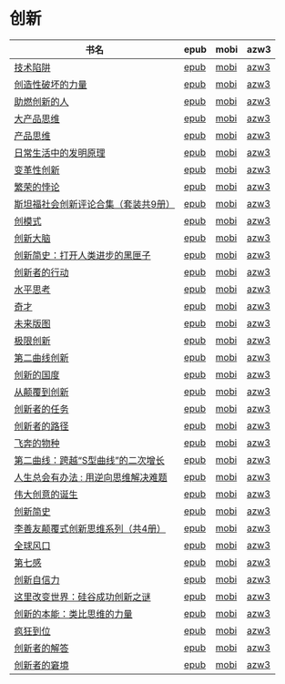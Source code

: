 # 创新

| 书名 | epub | mobi | azw3 |
| --- | --- | --- | --- |
| [技术陷阱](http://ct.dalanmei.com/f/31084289-570297167-6a48db) | [epub](http://ct.dalanmei.com/f/31084289-570297167-6a48db) | [mobi](http://ct.dalanmei.com/f/31084289-570172894-464c93) | [azw3](http://ct.dalanmei.com/f/31084289-570365346-7c6d44) |
| [创造性破坏的力量](http://ct.dalanmei.com/f/31084289-570303596-374111) | [epub](http://ct.dalanmei.com/f/31084289-570303596-374111) | [mobi](http://ct.dalanmei.com/f/31084289-570176744-5c059f) | [azw3](http://ct.dalanmei.com/f/31084289-570373443-bf8e4c) |
| [助燃创新的人](http://ct.dalanmei.com/f/31084289-570313048-b846a4) | [epub](http://ct.dalanmei.com/f/31084289-570313048-b846a4) | [mobi](http://ct.dalanmei.com/f/31084289-570169806-3d1833) | [azw3](http://ct.dalanmei.com/f/31084289-570378473-106ec6) |
| [大产品思维](http://ct.dalanmei.com/f/31084289-570267881-f37656) | [epub](http://ct.dalanmei.com/f/31084289-570267881-f37656) | [mobi](http://ct.dalanmei.com/f/31084289-570125141-08b1cb) | [azw3](http://ct.dalanmei.com/f/31084289-571407596-e79cc0) |
| [产品思维](http://ct.dalanmei.com/f/31084289-572017697-cac1f1) | [epub](http://ct.dalanmei.com/f/31084289-572017697-cac1f1) | [mobi](http://ct.dalanmei.com/f/31084289-571732230-5635e4) | [azw3](http://ct.dalanmei.com/f/31084289-572083546-66cf2d) |
| [日常生活中的发明原理](http://ct.dalanmei.com/f/31084289-572067681-0348b0) | [epub](http://ct.dalanmei.com/f/31084289-572067681-0348b0) | [mobi](http://ct.dalanmei.com/f/31084289-571731131-c07ef5) | [azw3](http://ct.dalanmei.com/f/31084289-572086353-ceb51b) |
| [变革性创新](http://ct.dalanmei.com/f/31084289-572090333-c21843) | [epub](http://ct.dalanmei.com/f/31084289-572090333-c21843) | [mobi](http://ct.dalanmei.com/f/31084289-571727966-577686) | [azw3](http://ct.dalanmei.com/f/31084289-572113691-d4099b) |
| [繁荣的悖论](http://ct.dalanmei.com/f/31084289-572093084-52e77d) | [epub](http://ct.dalanmei.com/f/31084289-572093084-52e77d) | [mobi](http://ct.dalanmei.com/f/31084289-571727207-872549) | [azw3](http://ct.dalanmei.com/f/31084289-572114181-ab1d10) |
| [斯坦福社会创新评论合集（套装共9册）](http://ct.dalanmei.com/f/31084289-572112709-9e29fe) | [epub](http://ct.dalanmei.com/f/31084289-572112709-9e29fe) | [mobi](http://ct.dalanmei.com/f/31084289-571723104-1af270) | [azw3](http://ct.dalanmei.com/f/31084289-572116955-20d140) |
| [创模式](http://ct.dalanmei.com/f/31084289-572112929-cbcee2) | [epub](http://ct.dalanmei.com/f/31084289-572112929-cbcee2) | [mobi](http://ct.dalanmei.com/f/31084289-571722131-2ea58b) | [azw3](http://ct.dalanmei.com/f/31084289-572120009-741bdd) |
| [创新大脑](http://ct.dalanmei.com/f/31084289-572113769-17b55a) | [epub](http://ct.dalanmei.com/f/31084289-572113769-17b55a) | [mobi](http://ct.dalanmei.com/f/31084289-571717217-2b3095) | [azw3](http://ct.dalanmei.com/f/31084289-572120832-eb944a) |
| [创新简史：打开人类进步的黑匣子](http://ct.dalanmei.com/f/31084289-572113869-2fe0d6) | [epub](http://ct.dalanmei.com/f/31084289-572113869-2fe0d6) | [mobi](http://ct.dalanmei.com/f/31084289-571715538-940657) | [azw3](http://ct.dalanmei.com/f/31084289-572121691-252841) |
| [创新者的行动](http://ct.dalanmei.com/f/31084289-572113912-4442d8) | [epub](http://ct.dalanmei.com/f/31084289-572113912-4442d8) | [mobi](http://ct.dalanmei.com/f/31084289-571715124-54a3d4) | [azw3](http://ct.dalanmei.com/f/31084289-572122352-8472fa) |
| [水平思考](http://ct.dalanmei.com/f/31084289-572114989-6b1b29) | [epub](http://ct.dalanmei.com/f/31084289-572114989-6b1b29) | [mobi](http://ct.dalanmei.com/f/31084289-571710246-a82f5e) | [azw3](http://ct.dalanmei.com/f/31084289-572135468-85e851) |
| [奇才](http://ct.dalanmei.com/f/31084289-571805127-6a598c) | [epub](http://ct.dalanmei.com/f/31084289-571805127-6a598c) | [mobi](http://ct.dalanmei.com/f/31084289-571536945-368938) | [azw3](http://ct.dalanmei.com/f/31084289-572195625-7fd2dc) |
| [未来版图](http://ct.dalanmei.com/f/31084289-571839090-b0c7d1) | [epub](http://ct.dalanmei.com/f/31084289-571839090-b0c7d1) | [mobi](http://ct.dalanmei.com/f/31084289-571550046-68d1ab) | [azw3](http://ct.dalanmei.com/f/31084289-572200808-e2efcc) |
| [极限创新](http://ct.dalanmei.com/f/31084289-571841246-3a2bc6) | [epub](http://ct.dalanmei.com/f/31084289-571841246-3a2bc6) | [mobi](http://ct.dalanmei.com/f/31084289-571550123-ee0eed) | [azw3](http://ct.dalanmei.com/f/31084289-572201021-05c184) |
| [第二曲线创新](http://ct.dalanmei.com/f/31084289-571866115-0df952) | [epub](http://ct.dalanmei.com/f/31084289-571866115-0df952) | [mobi](http://ct.dalanmei.com/f/31084289-571551381-0db9ae) | [azw3](http://ct.dalanmei.com/f/31084289-572202182-3a9546) |
| [创新的国度](http://ct.dalanmei.com/f/31084289-571903136-f6f98f) | [epub](http://ct.dalanmei.com/f/31084289-571903136-f6f98f) | [mobi](http://ct.dalanmei.com/f/31084289-571555330-f4412a) | [azw3](http://ct.dalanmei.com/f/31084289-572202922-df7292) |
| [从颠覆到创新](http://ct.dalanmei.com/f/31084289-571906610-90db35) | [epub](http://ct.dalanmei.com/f/31084289-571906610-90db35) | [mobi](http://ct.dalanmei.com/f/31084289-571555481-af1935) | [azw3](http://ct.dalanmei.com/f/31084289-572202986-2cdd34) |
| [创新者的任务](http://ct.dalanmei.com/f/31084289-571732791-73bc71) | [epub](http://ct.dalanmei.com/f/31084289-571732791-73bc71) | [mobi](http://ct.dalanmei.com/f/31084289-571615648-6000e8) | [azw3](http://ct.dalanmei.com/f/31084289-571912684-658fc9) |
| [创新者的路径](http://ct.dalanmei.com/f/31084289-571732795-cb5d36) | [epub](http://ct.dalanmei.com/f/31084289-571732795-cb5d36) | [mobi](http://ct.dalanmei.com/f/31084289-571615617-3d8e8b) | [azw3](http://ct.dalanmei.com/f/31084289-571912696-8e3f93) |
| [飞奔的物种](http://ct.dalanmei.com/f/31084289-571736136-0e253b) | [epub](http://ct.dalanmei.com/f/31084289-571736136-0e253b) | [mobi](http://ct.dalanmei.com/f/31084289-571607885-350913) | [azw3](http://ct.dalanmei.com/f/31084289-571914282-de406d) |
| [第二曲线：跨越“S型曲线”的二次增长](http://ct.dalanmei.com/f/31084289-571778110-541286) | [epub](http://ct.dalanmei.com/f/31084289-571778110-541286) | [mobi](http://ct.dalanmei.com/f/31084289-571517422-09e067) | [azw3](http://ct.dalanmei.com/f/31084289-571923317-efd3a9) |
| [人生总会有办法 : 用逆向思维解决难题](http://ct.dalanmei.com/f/31084289-571906659-08d374) | [epub](http://ct.dalanmei.com/f/31084289-571906659-08d374) | [mobi](http://ct.dalanmei.com/f/31084289-571555494-862e18) | [azw3](http://ct.dalanmei.com/f/31084289-572071824-6fb73e) |
| [伟大创意的诞生](http://ct.dalanmei.com/f/31084289-571991914-de6f0b) | [epub](http://ct.dalanmei.com/f/31084289-571991914-de6f0b) | [mobi](http://ct.dalanmei.com/f/31084289-571562291-97e992) | [azw3](http://ct.dalanmei.com/f/31084289-571840965-c3740e) |
| [创新简史](http://ct.dalanmei.com/f/31084289-571732478-fa9ebb) | [epub](http://ct.dalanmei.com/f/31084289-571732478-fa9ebb) | [mobi](http://ct.dalanmei.com/f/31084289-571586874-024638) | [azw3](http://ct.dalanmei.com/f/31084289-571844136-be3b2d) |
| [李善友颠覆式创新思维系列（共4册）](http://ct.dalanmei.com/f/31084289-571737244-b4825e) | [epub](http://ct.dalanmei.com/f/31084289-571737244-b4825e) | [mobi](http://ct.dalanmei.com/f/31084289-571590461-2bb554) | [azw3](http://ct.dalanmei.com/f/31084289-571863187-7f6f23) |
| [全球风口](http://ct.dalanmei.com/f/31084289-571738420-aeb44d) | [epub](http://ct.dalanmei.com/f/31084289-571738420-aeb44d) | [mobi](http://ct.dalanmei.com/f/31084289-571588156-f10ba2) | [azw3](http://ct.dalanmei.com/f/31084289-571868939-75e6e8) |
| [第七感](http://ct.dalanmei.com/f/31084289-571775443-10627a) | [epub](http://ct.dalanmei.com/f/31084289-571775443-10627a) | [mobi](http://ct.dalanmei.com/f/31084289-571502320-4e8a2d) | [azw3](http://ct.dalanmei.com/f/31084289-571875573-11b31d) |
| [创新自信力](http://ct.dalanmei.com/f/31084289-571777575-7f72c0) | [epub](http://ct.dalanmei.com/f/31084289-571777575-7f72c0) | [mobi](http://ct.dalanmei.com/f/31084289-571517048-1952e4) | [azw3](http://ct.dalanmei.com/f/31084289-571876687-51d133) |
| [这里改变世界：硅谷成功创新之谜](None) | [epub](None) | [mobi](None) | [azw3](None) |
| [创新的本能：类比思维的力量](http://ct.dalanmei.com/f/31084289-571782838-f053dc) | [epub](http://ct.dalanmei.com/f/31084289-571782838-f053dc) | [mobi](http://ct.dalanmei.com/f/31084289-571424449-a4d9fe) | [azw3](http://ct.dalanmei.com/f/31084289-571883923-0af90c) |
| [疯狂到位](None) | [epub](None) | [mobi](None) | [azw3](None) |
| [创新者的解答](http://ct.dalanmei.com/f/31084289-571786675-82330e) | [epub](http://ct.dalanmei.com/f/31084289-571786675-82330e) | [mobi](http://ct.dalanmei.com/f/31084289-571452890-2e39a9) | [azw3](http://ct.dalanmei.com/f/31084289-571885905-8baa44) |
| [创新者的窘境](http://ct.dalanmei.com/f/31084289-571786683-933b5e) | [epub](http://ct.dalanmei.com/f/31084289-571786683-933b5e) | [mobi](http://ct.dalanmei.com/f/31084289-571452910-747683) | [azw3](http://ct.dalanmei.com/f/31084289-571885908-0bf662) |

